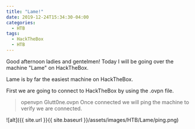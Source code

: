 ```yaml
---
title: "Lame!"
date: 2019-12-24T15:34:30-04:00
categories:
  - HTB
tags:
  - HackTheBox
  - HTB
---
```


Good afternoon ladies and gentelmen!
Today I will be going over the machine "Lame" on HackTheBox.

Lame is by far the easiest machine on HackTheBox.

First we are going to connect to HackTheBox by using the .ovpn file.
> openvpn Glutt0ne.ovpn
Once connected we will ping the machine to verify we are connected.

![alt]({{ site.url }}{{ site.baseurl }}/assets/images/HTB/Lame/ping.png)